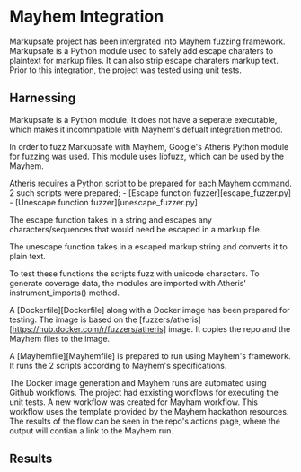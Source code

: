 # Mayhem Integration
Markupsafe project has been intergrated into Mayhem fuzzing framework. Markupsafe is a Python module used to safely add escape charaters to plaintext for markup files. It can also strip escape charaters markup text. Prior to this integration, the project was tested using unit tests.

## Harnessing
Markupsafe is a Python module. It does not have a seperate executable, which makes it incommpatible with Mayhem's defualt integration method. 

In order to fuzz Markupsafe with Mayhem, Google's Atheris Python module for fuzzing was used. This module uses libfuzz, which can be used by the Mayhem.

Atheris requires a Python script to be prepared for each Mayhem command. 2 such scripts were prepared;
    - [Escape function fuzzer][escape_fuzzer.py]
    - [Unescape function fuzzer][unescape_fuzzer.py]

The escape function takes in a string and escapes any characters/sequences that would need be escaped in a markup file. 

The unescape function takes in a escaped markup string and converts it to plain text.

To test these functions the scripts fuzz with unicode characters. To generate coverage data, the modules are imported with Atheris' instrument_imports() method.

A [Dockerfile][Dockerfile] along with a Docker image has been prepared for testing. The image is based on the [fuzzers/atheris][https://hub.docker.com/r/fuzzers/atheris] image. It copies the repo and the Mayhem files to the image. 

A [Mayhemfile][Mayhemfile] is prepared to run using Mayhem's framework. It runs the 2 scripts according to Mayhem's specifications.

The Docker image generation and Mayhem runs are automated using Github workflows. The project had exxisting workflows for executing the unit tests. A new workflow was created for Mayham workflow. This workflow uses the template provided by the Mayhem hackathon resources. The results of the flow can be seen in the repo's actions page, where the output will contian a link to the Mayhem run.

## Results

